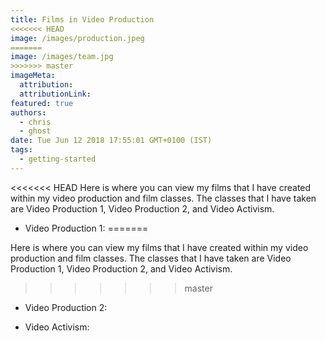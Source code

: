 ```yaml
---
title: Films in Video Production
<<<<<<< HEAD
image: /images/production.jpeg
=======
image: /images/team.jpg
>>>>>>> master
imageMeta:
  attribution:
  attributionLink:
featured: true
authors:
  - chris
  - ghost
date: Tue Jun 12 2018 17:55:01 GMT+0100 (IST)
tags:
  - getting-started
---
```


<<<<<<< HEAD
Here is where you can view my films that I have created within my video production
and film classes. The classes that I have taken are Video Production 1,
Video Production 2, and Video Activism.

- Video Production 1:
=======

Here is where you can view my films that I have created within my video
production and film classes. The classes that I have taken are Video
Production 1, Video Production 2, and Video Activism.



>>>>>>> master


- Video Production 2:


- Video Activism:
